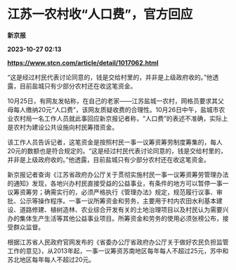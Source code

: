 # 江苏一农村收“人口费”，官方回应
**新京报**

**2023-10-27 02:13**

**https://www.stcn.com/article/detail/1017062.html**

“这是经过村民代表讨论同意的，钱是交给村里的，并非是上级政府收的。”他透露，目前盐城只有少部分农村还在收这笔资金。  

10月25日，有网友发帖称，在自己的老家——江苏盐城一农村，网格员要求其父母每人缴纳20元“人口费”，该网友质疑收费的合理性。10月26日中午，盐城市农业农村局一名工作人员就此事回应新京报记者称，“人口费”的表述不准确，实际上是农村为建设公共设施向村民筹措资金。

该工作人员告诉记者，这笔资金是按照村民一事一议筹资筹劳制度筹集的，每人20元的数额也是符合规定的。“这是经过村民代表讨论同意的，钱是交给村里的，并非是上级政府收的。”他透露，目前盐城只有少部分农村还在收这笔资金。

新京报记者查询《江苏省政府办公厅关于贯彻实施村民一事一议筹资筹劳管理办法的通知》发现，各地兴办村民直接受益的公益事业，有条件的地方可以暂停一事一议筹资筹劳；确需实行的，必须严格执行《管理办法》规定，规范履行议事、审批、公示等操作程序。一事一议所筹资金和劳务，主要用于村内农田水利基本建设、道路修建、植树造林、农业综合开发有关的土地治理项目以及村民认为需要兴办的集体生产生活等其他公益事业项目。所筹资金和劳务的使用必须张榜公布，接受群众监督。

根据江苏省人民政府官网发布的《省委办公厅省政府办公厅关于做好农民负担监管工作的意见》，从2013年起，一事一议筹资苏南地区每年每人不超过25元，苏中和苏北地区每年每人不超过20元。